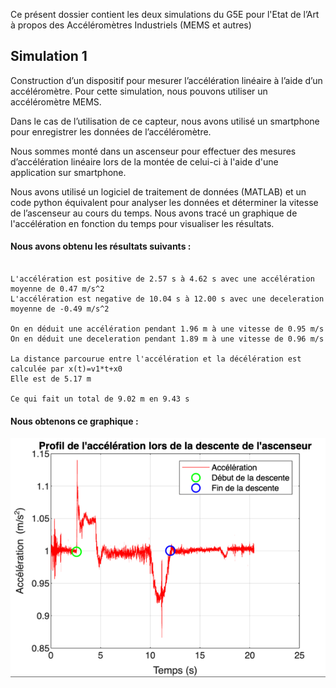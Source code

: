 Ce présent dossier contient les deux simulations du G5E pour l'Etat de l’Art à propos des Accéléromètres Industriels (MEMS et autres)

## Simulation 1

Construction d’un dispositif pour mesurer l’accélération linéaire à l’aide d’un
accéléromètre. Pour cette simulation, nous pouvons utiliser un accéléromètre
MEMS. 

Dans le cas de l’utilisation de ce capteur, nous avons utilisé un smartphone pour enregistrer les données de l’accéléromètre.

Nous sommes monté dans un ascenseur pour effectuer des mesures d’accélération linéaire lors de la montée de celui-ci à l'aide d'une application sur smartphone.

Nous avons utilisé un logiciel de traitement de données (MATLAB) et un code python équivalent pour analyser les données et déterminer la vitesse de l’ascenseur au cours
du temps. Nous avons tracé un graphique de l'accélération en fonction du temps pour visualiser les résultats.

#### Nous avons obtenu les résultats suivants :

```

L'accélération est positive de 2.57 s à 4.62 s avec une accélération moyenne de 0.47 m/s^2
L'accélération est negative de 10.04 s à 12.00 s avec une deceleration moyenne de -0.49 m/s^2

On en déduit une accélération pendant 1.96 m à une vitesse de 0.95 m/s
On en déduit une deceleration pendant 1.89 m à une vitesse de 0.96 m/s

La distance parcourue entre l'accélération et la décélération est calculée par x(t)=v1*t+x0
Elle est de 5.17 m

Ce qui fait un total de 9.02 m en 9.43 s

```
#### Nous obtenons ce graphique :

![img.png](img/ascenseur.png)




